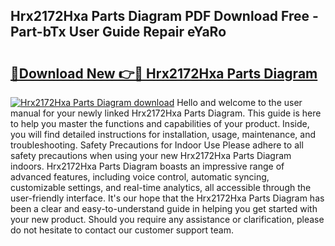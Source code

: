 ## Hrx2172Hxa Parts Diagram PDF Download Free - Part-bTx User Guide Repair eYaRo

# <h2><a href="http://dfokhh.blite.top/?on=Hrx2172Hxa+Parts+Diagram">🔗Download New 👉🔴 Hrx2172Hxa Parts Diagram</a></h2>

[![Hrx2172Hxa Parts Diagram download](https://i.imgur.com/lujVjoI.png)](http://dfokhh.blite.top/?on=Hrx2172Hxa+Parts+Diagram)
Hello and welcome to the user manual for your newly linked Hrx2172Hxa Parts Diagram. This guide is here to help you master the functions and capabilities of your product. Inside, you will find detailed instructions for installation, usage, maintenance, and troubleshooting. Safety Precautions for Indoor Use Please adhere to all safety precautions when using your new Hrx2172Hxa Parts Diagram indoors. Hrx2172Hxa Parts Diagram boasts an impressive range of advanced features, including voice control, automatic syncing, customizable settings, and real-time analytics, all accessible through the user-friendly interface. It's our hope that the Hrx2172Hxa Parts Diagram has been a clear and easy-to-understand guide in helping you get started with your new product. Should you require any assistance or clarification, please do not hesitate to contact our customer support team.

